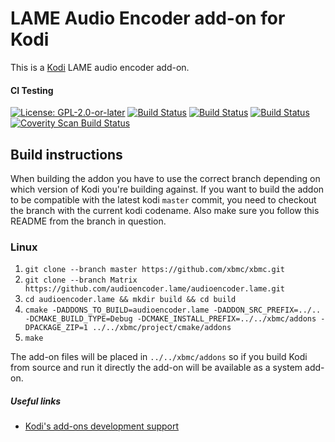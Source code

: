 # LAME Audio Encoder add-on for Kodi

This is a [Kodi](https://kodi.tv) LAME audio encoder add-on.

#### CI Testing
[![License: GPL-2.0-or-later](https://img.shields.io/badge/License-GPL%20v2+-blue.svg)](LICENSE.md)
[![Build Status](https://travis-ci.com/xbmc/audioencoder.lame.svg?branch=Matrix)](https://travis-ci.com/xbmc/audioencoder.lame/branches)
[![Build Status](https://dev.azure.com/teamkodi/binary-addons/_apis/build/status/xbmc.audioencoder.lame?branchName=Matrix)](https://dev.azure.com/teamkodi/binary-addons/_build/latest?definitionId=22&branchName=Matrix)
[![Build Status](https://jenkins.kodi.tv/view/Addons/job/xbmc/job/audioencoder.lame/job/Matrix/badge/icon)](https://jenkins.kodi.tv/blue/organizations/jenkins/xbmc%2Faudioencoder.lame/branches/)
[![Coverity Scan Build Status](https://scan.coverity.com/projects/5120/badge.svg)](https://scan.coverity.com/projects/5120)
<!--- [![Build Status](https://ci.appveyor.com/api/projects/status/github/xbmc/audioencoder.lame?branch=Matrix&svg=true)](https://ci.appveyor.com/project/xbmc/audioencoder-lame?branch=Matrix) -->

## Build instructions

When building the addon you have to use the correct branch depending on which version of Kodi you're building against.
If you want to build the addon to be compatible with the latest kodi `master` commit, you need to checkout the branch with the current kodi codename.
Also make sure you follow this README from the branch in question.

### Linux

1. `git clone --branch master https://github.com/xbmc/xbmc.git`
2. `git clone --branch Matrix https://github.com/audioencoder.lame/audioencoder.lame.git`
3. `cd audioencoder.lame && mkdir build && cd build`
4. `cmake -DADDONS_TO_BUILD=audioencoder.lame -DADDON_SRC_PREFIX=../.. -DCMAKE_BUILD_TYPE=Debug -DCMAKE_INSTALL_PREFIX=../../xbmc/addons -DPACKAGE_ZIP=1 ../../xbmc/project/cmake/addons`
5. `make`

The add-on files will be placed in `../../xbmc/addons` so if you build Kodi from source and run it directly 
the add-on will be available as a system add-on.

##### Useful links

* [Kodi's add-ons development support](https://forum.kodi.tv/forumdisplay.php?fid=26)

